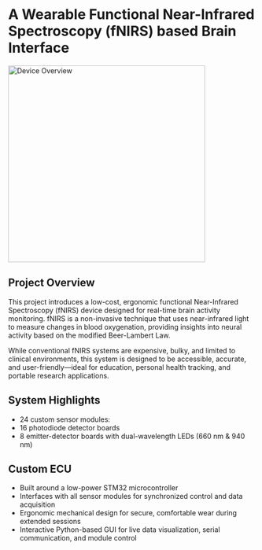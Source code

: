 # A Wearable Functional Near-Infrared Spectroscopy (fNIRS) based Brain Interface

<img src="https://github.com/user-attachments/assets/65a19ef1-c1dc-497d-811f-7cd12f50e027" alt="Device Overview" width="400"/>

## Project Overview

This project introduces a low-cost, ergonomic functional Near-Infrared Spectroscopy (fNIRS) device designed for real-time brain activity monitoring. fNIRS is a non-invasive technique that uses near-infrared light to measure changes in blood oxygenation, providing insights into neural activity based on the modified Beer-Lambert Law.

While conventional fNIRS systems are expensive, bulky, and limited to clinical environments, this system is designed to be accessible, accurate, and user-friendly—ideal for education, personal health tracking, and portable research applications.

## System Highlights

- 24 custom sensor modules:
- 16 photodiode detector boards
- 8 emitter-detector boards with dual-wavelength LEDs (660 nm & 940 nm)

## Custom ECU

- Built around a low-power STM32 microcontroller
- Interfaces with all sensor modules for synchronized control and data acquisition
- Ergonomic mechanical design for secure, comfortable wear during extended sessions
- Interactive Python-based GUI for live data visualization, serial communication, and module control
